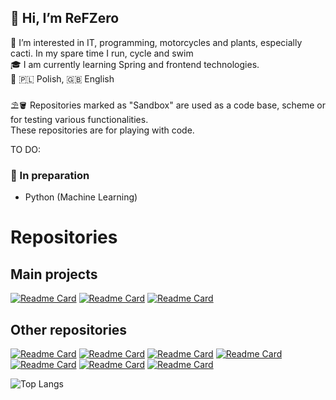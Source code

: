 👋 Hi, I’m ReFZero </br>
 -
 👀 I’m interested in IT, programming, motorcycles and plants, especially cacti. In my spare time I run, cycle and swim</br>
 🎓 I am currently learning Spring and frontend technologies. </br>
 💬 🇵🇱 Polish, 🇬🇧 English</br>
 </br>
 ⛱️🪣 Repositories marked as "Sandbox" are used as a code base, scheme or for testing various functionalities. </br>
 These repositories are for playing with code. </br>
 
 TO DO: </br>
### 📝  In preparation
- Python (Machine Learning)

# Repositories

## Main projects
[![Readme Card](https://github-readme-stats.vercel.app/api/pin/?username=refzero&repo=Flashcards)](https://github.com/ReFZero/Flashcards)  [![Readme Card](https://github-readme-stats.vercel.app/api/pin/?username=refzero&repo=Fiszki-polsko-norweskie-app)](https://github.com/ReFZero/Fiszki-polsko-norweskie-app)
 [![Readme Card](https://github-readme-stats.vercel.app/api/pin/?username=refzero&repo=Fiszki-strona-internetowa)](https://github.com/ReFZero/Fiszki-strona-internetowa)
## Other repositories
[![Readme Card](https://github-readme-stats.vercel.app/api/pin/?username=refzero&repo=Fiszki-polsko-norweskie-ConverterArrayToJSON)](https://github.com/ReFZero/Fiszki-polsko-norweskie-ConverterArrayToJSON) [![Readme Card](https://github-readme-stats.vercel.app/api/pin/?username=refzero&repo=Sandbox-Hibernate)](https://github.com/ReFZero/Sandbox-Hibernate) 
 [![Readme Card](https://github-readme-stats.vercel.app/api/pin/?username=refzero&repo=Sandbox-REST-API)](https://github.com/ReFZero/Sandbox-REST-API) [![Readme Card](https://github-readme-stats.vercel.app/api/pin/?username=refzero&repo=Sandbox-Spring-Security)](https://github.com/ReFZero/Sandbox-Spring-Security)
[![Readme Card](https://github-readme-stats.vercel.app/api/pin/?username=refzero&repo=Sandbox-Java-App)](https://github.com/ReFZero/Sandbox-Java-App) [![Readme Card](https://github-readme-stats.vercel.app/api/pin/?username=refzero&repo=Sandbox-RabbitMQ)](https://github.com/ReFZero/Sandbox-RabbitMQ)
[![Readme Card](https://github-readme-stats.vercel.app/api/pin/?username=refzero&repo=Sandbox-JavaScript-App)](https://github.com/ReFZero/Sandbox-JavaScript-App)

![Top Langs](https://github-readme-stats.vercel.app/api/top-langs/?username=refzero&hide_progress=true)
